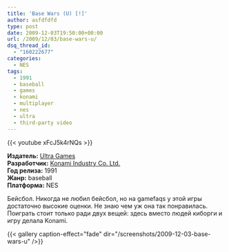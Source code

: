 ```yaml
---
title: 'Base Wars (U) [!]'
author: asfdfdfd
type: post
date: 2009-12-03T19:50:00+00:00
url: /2009/12/03/base-wars-u/
dsq_thread_id:
  - "160222677"
categories:
  - NES
tags:
  - 1991
  - baseball
  - games
  - konami
  - multiplayer
  - nes
  - ultra
  - third-party video
---
```

{{< youtube xFcJ5k4rNQs >}}

**Издатель:** [Ultra Games][1]  
**Разработчик:** [Konami Industry Co. Ltd.][2]  
**Год релиза:** 1991  
**Жанр:** baseball  
**Платформа:** NES

Бейсбол. Никогда не любил бейсбол, но на gamefaqs у этой игры достаточно высокие оценки. Не знаю чем уж она так понравилась. Поиграть стоит только ради двух вещей: здесь вместо людей киборги и игру делала Konami.

<!--more-->

{{< gallery caption-effect="fade" dir="/screenshots/2009-12-03-base-wars-u" />}}

 [1]: https://www.mobygames.com/company/ultra-software-corporation
 [2]: https://www.mobygames.com/company/konami-corporation